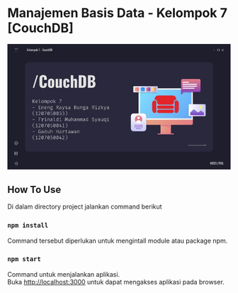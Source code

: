 # Manajemen Basis Data  - Kelompok 7 [CouchDB]
![Anggota Kelompok](https://raw.githubusercontent.com/Gaduh-Hartawan/kelompok7-couchdb-uas/master/Dokumentasi/PPT%20CouchDB%20-%20Kel7.jpg)
 
## How To Use
Di dalam directory project jalankan command berikut
 
### `npm install`
Command tersebut diperlukan untuk mengintall module atau package npm.

### `npm start`

Command untuk menjalankan aplikasi.\
Buka [http://localhost:3000](http://localhost:3000) untuk dapat mengakses aplikasi pada browser.

